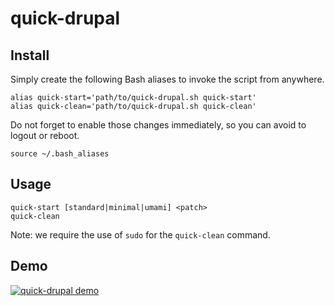 # quick-drupal

## Install

Simply create the following Bash aliases to invoke the script from anywhere.

```
alias quick-start='path/to/quick-drupal.sh quick-start'
alias quick-clean='path/to/quick-drupal.sh quick-clean'
```

Do not forget to enable those changes immediately, so you can avoid to logout or reboot.

```
source ~/.bash_aliases
```

## Usage

```
quick-start [standard|minimal|umami] <patch>
quick-clean
```

Note: we require the use of `sudo` for the `quick-clean` command.

## Demo

[![quick-drupal demo](https://asciinema.org/a/275245.png)](https://asciinema.org/a/275245)
